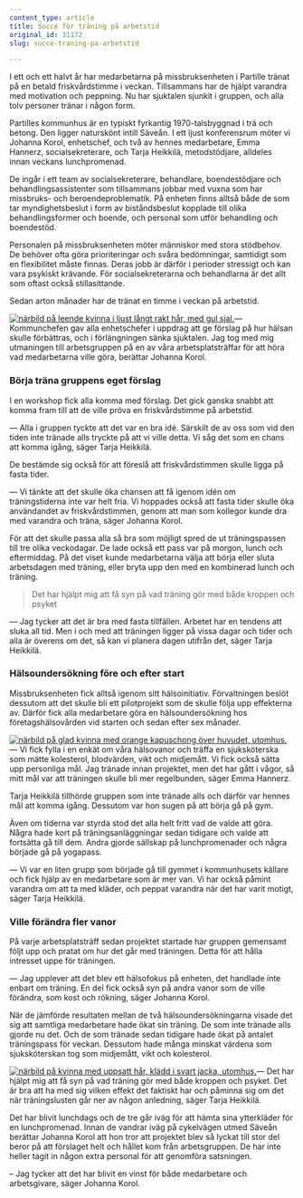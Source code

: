 ```yaml
---
content_type: article
title: Succé för träning på arbetstid
original_id: 31172
slug: succe-traning-pa-arbetstid

---
```


I ett och ett halvt år har medarbetarna på missbruksenheten i Partille tränat på en betald friskvårdstimme i veckan. Tillsammans har de hjälpt varandra med motivation och peppning. Nu har sjuktalen sjunkit i gruppen, och alla tolv personer tränar i någon form.

Partilles kommunhus är en typiskt fyrkantig 1970-talsbyggnad i trä och betong. Den ligger naturskönt intill Säveån. I ett ljust konferensrum möter vi Johanna Korol, enhetschef, och två av hennes medarbetare, Emma Hannerz, socialsekreterare, och Tarja Heikkilä, metodstödjare, alldeles innan veckans lunchpromenad.

De ingår i ett team av socialsekreterare, behandlare, boendestödjare och behandlingsassistenter som tillsammans jobbar med vuxna som har missbruks- och beroendeproblematik. På enheten finns alltså både de som tar myndighetsbeslut i form av biståndsbeslut kopplade till olika behandlingsformer och boende, och personal som utför behandling och boendestöd.

Personalen på missbruksenheten möter människor med stora stödbehov. De behöver ofta göra prioriteringar och svåra bedömningar, samtidigt som en flexibilitet måste finnas. Deras jobb är därför i perioder stressigt och kan vara psykiskt krävande. För socialsekreterarna och behandlarna är det allt som oftast också stillasittande.

Sedan arton månader har de tränat en timme i veckan på arbetstid.

[![närbild på leende kvinna i ljust långt rakt hår, med gul sjal.](https://www.suntarbetsliv.se/wp-content/uploads/2018/03/200x240-johanna-korol-foto-anna-rehnberg.jpg)](https://www.suntarbetsliv.se/wp-content/uploads/2018/03/200x240-johanna-korol-foto-anna-rehnberg.jpg)— Kommunchefen gav alla enhetschefer i uppdrag att ge förslag på hur hälsan skulle förbättras, och i förlängningen sänka sjuktalen. Jag tog med mig utmaningen till arbetsgruppen på en av våra arbetsplatsträffar för att höra vad medarbetarna ville göra, berättar Johanna Korol.

### Börja träna gruppens eget förslag

I en workshop fick alla komma med förslag. Det gick ganska snabbt att komma fram till att de ville pröva en friskvårdstimme på arbetstid.

— Alla i gruppen tyckte att det var en bra idé. Särskilt de av oss som vid den tiden inte tränade alls tryckte på att vi ville detta. Vi såg det som en chans att komma igång, säger Tarja Heikkilä.

De bestämde sig också för att föreslå att friskvårdstimmen skulle ligga på fasta tider.

— Vi tänkte att det skulle öka chansen att få igenom idén om träningstiderna inte var helt fria. Vi hoppades också att fasta tider skulle öka användandet av friskvårdstimmen, genom att man som kollegor kunde dra med varandra och träna, säger Johanna Korol.

För att det skulle passa alla så bra som möjligt spred de ut träningspassen till tre olika veckodagar. De lade också ett pass var på morgon, lunch och eftermiddag. På det viset kunde medarbetarna välja att börja eller sluta arbetsdagen med träning, eller bryta upp den med en kombinerad lunch och träning.

> Det har hjälpt mig att få syn på vad träning gör med både kroppen och psyket

— Jag tycker att det är bra med fasta tillfällen. Arbetet har en tendens att sluka all tid. Men i och med att träningen ligger på vissa dagar och tider och alla är överens om det, så kan vi planera dagen utifrån det, säger Tarja Heikkilä.

### Hälsoundersökning före och efter start

Missbruksenheten fick alltså igenom sitt hälsoinitiativ. Förvaltningen beslöt dessutom att det skulle bli ett pilotprojekt som de skulle följa upp effekterna av. Därför fick alla medarbetare göra en hälsoundersökning hos företagshälsovården vid starten och sedan efter sex månader.

[![närbild på glad kvinna med orange kapuschong över huvudet, utomhus.](https://www.suntarbetsliv.se/wp-content/uploads/2018/03/200x240-emma-hannerz-foto-anna-rehnberg.jpg)](https://www.suntarbetsliv.se/wp-content/uploads/2018/03/200x240-emma-hannerz-foto-anna-rehnberg.jpg)— Vi fick fylla i en enkät om våra hälsovanor och träffa en sjuksköterska som mätte kolesterol, blodvärden, vikt och midjemått. Vi fick också sätta upp personliga mål. Jag tränade innan projektet, men det har gått i vågor, så mitt mål var att träningen skulle bli mer regelbunden, säger Emma Hannerz.

Tarja Heikkilä tillhörde gruppen som inte tränade alls och därför var hennes mål att komma igång. Dessutom var hon sugen på att börja gå på gym.

Även om tiderna var styrda stod det alla helt fritt vad de valde att göra. Några hade kort på träningsanläggningar sedan tidigare och valde att fortsätta gå till dem. Andra gjorde sällskap på lunchpromenader och några började gå på yogapass.

— Vi var en liten grupp som började gå till gymmet i kommunhusets källare och fick hjälp av en medarbetare som är mer van. Vi har också påmint varandra om att ta med kläder, och peppat varandra när det har varit motigt, säger Tarja Heikkilä.

### Ville förändra fler vanor

På varje arbetsplatsträff sedan projektet startade har gruppen gemensamt följt upp och pratat om hur det går med träningen. Detta för att hålla intresset uppe för träningen.

— Jag upplever att det blev ett hälsofokus på enheten, det handlade inte enbart om träning. En del fick också syn på andra vanor som de ville förändra, som kost och rökning, säger Johanna Korol.

När de jämförde resultaten mellan de två hälsoundersökningarna visade det sig att samtliga medarbetare hade ökat sin träning. De som inte tränade alls gjorde nu det. Och de som tränade sedan tidigare hade ökat på antalet träningspass för veckan. Dessutom hade många minskat värdena som sjuksköterskan tog som midjemått, vikt och kolesterol.

[![närbild på kvinna med uppsatt hår, klädd i svart jacka, utomhus.](https://www.suntarbetsliv.se/wp-content/uploads/2018/03/200x240-tarja-heikkila.jpg)](https://www.suntarbetsliv.se/wp-content/uploads/2018/03/200x240-tarja-heikkila.jpg)— Det har hjälpt mig att få syn på vad träning gör med både kroppen och psyket. Det är bra att ha med sig vilken effekt det faktiskt har och påminna sig om det när träningslusten går ner av någon anledning, säger Tarja Heikkilä.

Det har blivit lunchdags och de tre går iväg för att hämta sina ytterkläder för en lunchpromenad. Innan de vandrar iväg på cykelvägen utmed Säveån berättar Johanna Korol att hon tror att projektet blev så lyckat till stor del beror på att förslaget helt och hållet kom från arbetsgruppen. De har inte heller tagit in någon extra personal för att genomföra satsningen.

– Jag tycker att det har blivit en vinst för både medarbetare och arbetsgivare, säger Johanna Korol.

